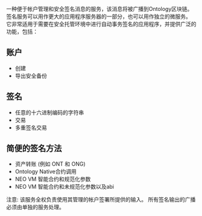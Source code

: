 
一种便于帐户管理和安全签名消息的服务，该消息将被广播到Ontology区块链。 签名服务可以用作更大的应用程序服务器的一部分，也可以用作独立的微服务。 它非常适用于需要在安全托管环境中进行自动事务签名的应用程序，并提供广泛的功能，包括：

## 账户
- 创建
- 导出安全备份

## 签名
- 任意的十六进制编码的字符串
- 交易
- 多重签名交易

## 简便的签名方法
- 资产转账 (例如 ONT 和 ONG)
- Ontology Native合约调用
- NEO VM 智能合约和规范化参数
- NEO VM 智能合约和未规范化参数以及abi

注意: 该服务全权负责使用其管理的帐户签署所提供的输入。 所有签名输出的广播必须由单独的服务处理。
